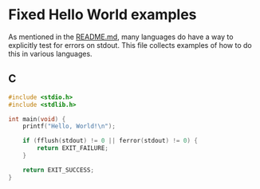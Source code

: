# Fixed Hello World examples

As mentioned in the [README.md](README.md), many languages do have a way
to explicitly test for errors on stdout. This file collects examples of
how to do this in various languages.

## C

```c
#include <stdio.h>
#include <stdlib.h>

int main(void) {
    printf("Hello, World!\n");

    if (fflush(stdout) != 0 || ferror(stdout) != 0) {
        return EXIT_FAILURE;
    }

    return EXIT_SUCCESS;
}
```
